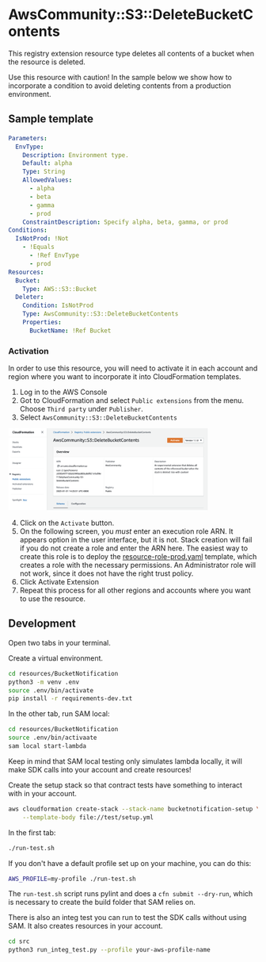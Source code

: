 # AwsCommunity::S3::DeleteBucketContents

This registry extension resource type deletes all contents of a bucket when the resource is deleted. 

Use this resource with caution! In the sample below we show how to incorporate a condition to avoid deleting contents from a production environment.

## Sample template

```yml
Parameters:
  EnvType:
    Description: Environment type.
    Default: alpha
    Type: String
    AllowedValues:
      - alpha
      - beta
      - gamma
      - prod
    ConstraintDescription: Specify alpha, beta, gamma, or prod
Conditions:
  IsNotProd: !Not 
    - !Equals
      - !Ref EnvType
      - prod
Resources:
  Bucket:
    Type: AWS::S3::Bucket
  Deleter:
    Condition: IsNotProd
    Type: AwsCommunity::S3::DeleteBucketContents
    Properties:
      BucketName: !Ref Bucket
```

### Activation

In order to use this resource, you will need to activate it in each account and region where you want to incorporate it into CloudFormation templates. 

1. Log in to the AWS Console
2. Got to CloudFormation and select `Public extensions` from the menu. Choose `Third party` under `Publisher`.
3. Select `AwsCommunity::S3::DeleteBucketContents`

<img src="https://github.com/aws-cloudformation/community-registry-extensions/blob/main/resources/S3_DeleteBucketContents/activation.png?raw=true" width="80%" />

4. Click on the `Activate` button.
5. On the following screen, you *must* enter an execution role ARN. It appears option in the user interface, but it is not. Stack creation will fail if you do not create a role and enter the ARN here. The easiest way to create this role is to deploy the [resource-role-prod.yaml](./resource-role-prod.yaml) template, which creates a role with the necessary permissions. An Administrator role will not work, since it does not have the right trust policy.
6. Click Activate Extension
7. Repeat this process for all other regions and accounts where you want to use the resource.

## Development

Open two tabs in your terminal.

Create a virtual environment.

```sh
cd resources/BucketNotification
python3 -m venv .env
source .env/bin/activate
pip install -r requirements-dev.txt
```

In the other tab, run SAM local:

```sh
cd resources/BucketNotification
source .env/bin/activaate
sam local start-lambda
```

Keep in mind that SAM local testing only simulates lambda locally, it will make SDK 
calls into your account and create resources!

Create the setup stack so that contract tests have something to interact with in your account.

```sh
aws cloudformation create-stack --stack-name bucketnotification-setup \
    --template-body file://test/setup.yml
```

In the first tab:

```sh
./run-test.sh
```

If you don't have a default profile set up on your machine, you can do this:

```sh
AWS_PROFILE=my-profile ./run-test.sh
```

The `run-test.sh` script runs pylint and does a `cfn submit --dry-run`, which is necessary to create the build folder that SAM relies on.

There is also an integ test you can run to test the SDK calls without using SAM.
It also creates resources in your account.

```sh
cd src
python3 run_integ_test.py --profile your-aws-profile-name
```

